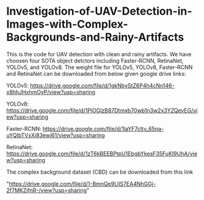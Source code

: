 # Investigation-of-UAV-Detection-in-Images-with-Complex-Backgrounds-and-Rainy-Artifacts
This is the code for UAV detection with clean and rainy artifacts. We have choosen four SOTA object detctors including Faster-RCNN, RetinaNet, YOLOv5, and YOLOv8.
The weight file for YOLOv5, YOLOv8, Faster-RCNN and RetinaNet can be downloaded from below given google drive links:

YOLOv5: https://drive.google.com/file/d/1gkNbyStZ6P4h4cNn146-x8hhJHxhmOyP/view?usp=sharing

YOLOv8: https://drive.google.com/file/d/1PjOGlzB87Dtmxb70wb1n3w2x3YZQevEG/view?usp=sharing

Faster-RCNN: https://drive.google.com/file/d/1laYF7cIty_65na-uYQIbTVxXi83ewj61/view?usp=sharing

RetinaNet: https://drive.google.com/file/d/1zT6kBEEBPtpU1EbgbYkesF35FuKI9UhA/view?usp=sharing

The complex background dataset (CBD) can be downloaded from this link 

"https://drive.google.com/file/d/1-BmnQe9LllS7EA4NhGGj-2f7MKZjfnR-/view?usp=sharing"
